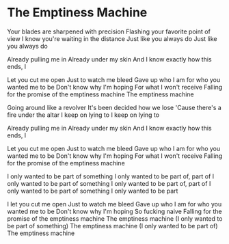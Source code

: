 # The Emptiness Machine


Your blades are sharpened with precision
Flashing your favorite point of view
I know you're waiting in the distance
Just like you always do
Just like you always do

Already pulling me in
Already under my skin
And I know exactly how this ends, I

Let you cut me open
Just to watch me bleed
Gave up who I am for who you wanted me to be
Don't know why I'm hoping
For what I won't receive
Falling for the promise of the emptiness machine
The emptiness machine

Going around like a revolver
It's been decided how we lose
'Cause there's a fire under the altar
I keep on lying to
I keep on lying to

Already pulling me in
Already under my skin
And I know exactly how this ends, I

Let you cut me open
Just to watch me bleed
Gave up who I am for who you wanted me to be
Don't know why I'm hoping
For what I won't receive
Falling for the promise of the emptiness machine

I only wanted to be part of something
I only wanted to be part of, part of
I only wanted to be part of something
I only wanted to be part of, part of
I only wanted to be part of something
I only wanted to be part

I let you cut me open
Just to watch me bleed
Gave up who I am for who you wanted me to be
Don't know why I'm hoping
So fucking naive
Falling for the promise of the emptiness machine
The emptiness machine
(I only wanted to be part of something)
The emptiness machine
(I only wanted to be part of)
The emptiness machine

